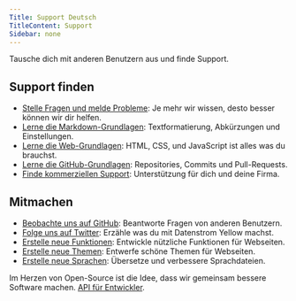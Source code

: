 ```yaml
---
Title: Support Deutsch
TitleContent: Support
Sidebar: none
---
```

Tausche dich mit anderen Benutzern aus und finde Support. 

## Support finden

* [Stelle Fragen und melde Probleme](https://github.com/datenstrom/yellow/issues): Je mehr wir wissen, desto besser können wir dir helfen.
* [Lerne die Markdown-Grundlagen](markdown-cheat-sheet): Textformatierung, Abkürzungen und Einstellungen.
* [Lerne die Web-Grundlagen](https://www.w3schools.com): HTML, CSS, und JavaScript ist alles was du brauchst.
* [Lerne die GitHub-Grundlagen](https://guides.github.com/activities/hello-world/): Repositories, Commits und Pull-Requests.
* [Finde kommerziellen Support](https://mayberg.se/support/): Unterstützung für dich und deine Firma.

## Mitmachen

* [Beobachte uns auf GitHub](https://github.com/datenstrom/yellow): Beantworte Fragen von anderen Benutzern.
* [Folge uns auf Twitter](https://twitter.com/datenstromse): Erzähle was du mit Datenstrom Yellow machst.
* [Erstelle neue Funktionen](https://github.com/datenstrom/yellow-plugins/): Entwickle nützliche Funktionen für Webseiten.
* [Erstelle neue Themen](https://github.com/datenstrom/yellow-themes/): Entwerfe schöne Themen für Webseiten.
* [Erstelle neue Sprachen](https://github.com/datenstrom/yellow-plugins/tree/master/language): Übersetze und verbessere Sprachdateien.

Im Herzen von Open-Source ist die Idee, dass wir gemeinsam bessere Software machen. [API für Entwickler](api).
